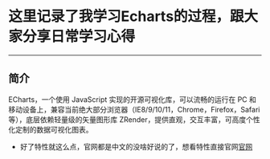 # 这里记录了我学习Echarts的过程，跟大家分享日常学习心得

---
## 简介
ECharts，一个使用 JavaScript 实现的开源可视化库，可以流畅的运行在 PC 和移动设备上，兼容当前绝大部分浏览器（IE8/9/10/11，Chrome，Firefox，Safari等），底层依赖轻量级的矢量图形库 ZRender，提供直观，交互丰富，可高度个性化定制的数据可视化图表。
* 好了特性就这么点，官网都是中文的没啥好说的了，想看特性直接官网[官网](http://echarts.baidu.com/feature.html)
